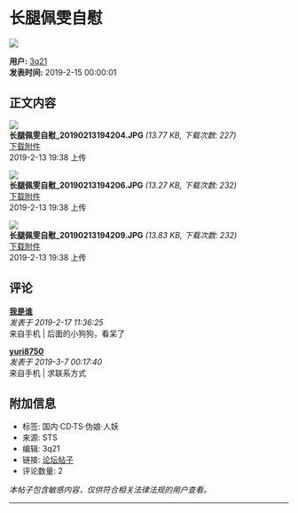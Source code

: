 # 长腿佩雯自慰

![](static/image/common/hot_1.gif)

**用户:** [3q21](home.php?mod=space&uid=1)  
**发表时间:** 2019-2-15 00:00:01  

## 正文内容

![](data/attachment/forum/201902/13/193854xaeryyb1bym6mez3.jpg)  
**长腿佩雯自慰_20190213194204.JPG** _(13.77 KB, 下载次数: 227)_  
[下载附件](forum.php?mod=attachment&aid=NjM5NnwzYmU3NTQ1NHwxNzQwNzI5MjM0fDB8MjAwMg%3D%3D&nothumb=yes)  
2019-2-13 19:38 上传

![](data/attachment/forum/201902/13/193854nvjvaxvvs9zw1zwd.jpg)  
**长腿佩雯自慰_20190213194206.JPG** _(13.27 KB, 下载次数: 232)_  
[下载附件](forum.php?mod=attachment&aid=NjM5N3w3YmI2YjM2NnwxNzQwNzI5MjM0fDB8MjAwMg%3D%3D&nothumb=yes)  
2019-2-13 19:38 上传

![](data/attachment/forum/201902/13/193854b162noidekk2o1k1.jpg)  
**长腿佩雯自慰_20190213194209.JPG** _(13.83 KB, 下载次数: 232)_  
[下载附件](forum.php?mod=attachment&aid=NjM5OHwzYzFmZDc0MXwxNzQwNzI5MjM0fDB8MjAwMg%3D%3D&nothumb=yes)  
2019-2-13 19:38 上传

## 评论

**[我是谁](home.php?mod=space&uid=1381)**  
_发表于 2019-2-17 11:36:25_  
来自手机 | 后面的小狗狗，看呆了  

**[yuri8750](home.php?mod=space&uid=821)**  
_发表于 2019-3-7 00:17:40_  
来自手机 | 求联系方式  

## 附加信息

- 标签: 国内·CD·TS·伪娘·人妖
- 来源: STS
- 编辑: 3q21  
- 链接: [论坛帖子](forum.php?mod=viewthread&tid=2002)
- 评论数量: 2

_本帖子包含敏感内容，仅供符合相关法律法规的用户查看。_

---